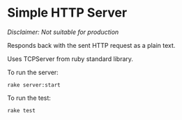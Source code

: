 # Simple HTTP Server

_Disclaimer: Not suitable for production_

Responds back with the sent HTTP request as a plain text.

Uses TCPServer from ruby standard library.

To run the server:

    rake server:start

To run the test:

    rake test
